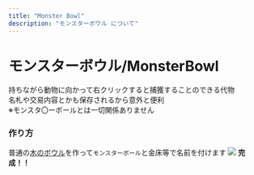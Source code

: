 ```yaml
---
title: "Monster Bowl"
description: "モンスターボウル について"
---
```


# **モンスターボウル**/MonsterBowl
持ちながら動物に向かって右クリックすると捕獲することのできる代物
<br>名札や交易内容とかも保存されるから意外と便利
<br>※モンスタ〇ーボールとは一切関係ありません

### 作り方
普通の[木のボウル](http://www.minecraftwiki.net/wiki/Bowl)を作って`モンスターボール`と金床等で名前を付けます
![](https://cdn.discordapp.com/attachments/514421324689571861/775707141558370324/unknown.png)
**完成！！**

